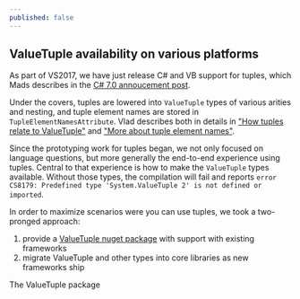 ```yaml
---
published: false
---
```

## ValueTuple availability on various platforms

As part of VS2017, we have just release C# and VB support for tuples, which Mads describes in the [C# 7.0 annoucement post](https://blogs.msdn.microsoft.com/dotnet/2017/03/09/new-features-in-c-7-0/).

Under the covers, tuples are lowered into `ValueTuple` types of various arities and nesting, and tuple element names are stored in `TupleElementNamesAttribute`. Vlad describes both in details in ["How tuples relate to ValueTuple"](http://mustoverride.com/tuples_valuetuple/) and ["More about tuple element names"](http://mustoverride.com/tuples_names/).

Since the prototyping work for tuples began, we not only focused on language questions, but more generally the end-to-end experience using tuples. Central to that experience is how to make the `ValueTuple` types available. Without those types, the compilation will fail and reports `error CS8179: Predefined type 'System.ValueTuple 2' is not defined or imported`.

In order to maximize scenarios were you can use tuples, we took a two-pronged approach:
1. provide a [ValueTuple nuget package](https://www.nuget.org/packages/System.ValueTuple) with support with existing frameworks
2. migrate ValueTuple and other types into core libraries as new frameworks ship

The ValueTuple package




